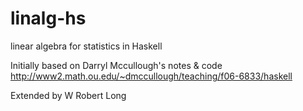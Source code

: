 # linalg-hs
linear algebra for statistics in Haskell

Initially based on Darryl Mccullough's notes & code 
http://www2.math.ou.edu/~dmccullough/teaching/f06-6833/haskell

Extended by W Robert Long

